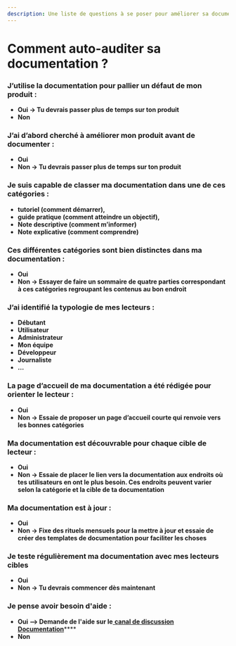 ```yaml
---
description: Une liste de questions à se poser pour améliorer sa documentation.
---
```


# Comment auto-auditer sa documentation ?

### **J’utilise la documentation pour pallier un défaut de mon produit :** <a href="#jutilise-la-documentation-pour-pallier-un-defaut-de-mon-produit" id="jutilise-la-documentation-pour-pallier-un-defaut-de-mon-produit"></a>

* **Oui → Tu devrais passer plus de temps sur ton produit**
* **Non**

### **J’ai d’abord cherché à améliorer mon produit avant de documenter :** <a href="#jai-dabord-cherche-a-ameliorer-mon-produit-avant-de-documenter" id="jai-dabord-cherche-a-ameliorer-mon-produit-avant-de-documenter"></a>

* **Oui**
* **Non → Tu devrais passer plus de temps sur ton produit**

### **Je suis capable de classer ma documentation dans une de ces catégories :** <a href="#je-suis-capable-de-classer-ma-documentation-dans-une-de-ces-categories" id="je-suis-capable-de-classer-ma-documentation-dans-une-de-ces-categories"></a>

* **tutoriel (comment démarrer),**
* **guide pratique (comment atteindre un objectif),**
* **Note descriptive (comment m’informer)**
* **Note explicative (comment comprendre)**

### **Ces différentes catégories sont bien distinctes dans ma documentation :** <a href="#ces-differentes-categories-sont-bien-distinctes-dans-ma-documentation" id="ces-differentes-categories-sont-bien-distinctes-dans-ma-documentation"></a>

* **Oui**
* **Non → Essayer de faire un sommaire de quatre parties correspondant à ces catégories regroupant les contenus au bon endroit**

### **J’ai identifié la typologie de mes lecteurs :** <a href="#jai-identifie-la-typologie-de-mes-lecteurs" id="jai-identifie-la-typologie-de-mes-lecteurs"></a>

* **Débutant**
* **Utilisateur**
* **Administrateur**
* **Mon équipe**
* **Développeur**
* **Journaliste**
* **…**

### **La page d’accueil de ma documentation a été rédigée pour orienter le lecteur :** <a href="#la-page-daccueil-de-ma-documentation-a-ete-redigee-pour-orienter-le-lecteur" id="la-page-daccueil-de-ma-documentation-a-ete-redigee-pour-orienter-le-lecteur"></a>

* **Oui**
* **Non → Essaie de proposer un page d’accueil courte qui renvoie vers les bonnes catégories**

### **Ma documentation est découvrable pour chaque cible de lecteur :** <a href="#ma-documentation-est-decouvrable-pour-chaque-cible-de-lecteur" id="ma-documentation-est-decouvrable-pour-chaque-cible-de-lecteur"></a>

* **Oui**
* **Non → Essaie de placer le lien vers la documentation aux endroits où tes utilisateurs en ont le plus besoin. Ces endroits peuvent varier selon la catégorie et la cible de ta documentation**

### **Ma documentation est à jour :** <a href="#ma-documentation-est-a-jour" id="ma-documentation-est-a-jour"></a>

* **Oui**
* **Non → Fixe des rituels mensuels pour la mettre à jour et essaie de créer des templates de documentation pour faciliter les choses**

### **Je teste régulièrement ma documentation avec mes lecteurs cibles** <a href="#je-teste-regulierement-ma-documentation-avec-mes-lecteurs-cibles" id="je-teste-regulierement-ma-documentation-avec-mes-lecteurs-cibles"></a>

* **Oui**
* **Non → Tu devrais commencer dès maintenant**

### Je pense avoir besoin d'aide : <a href="#je-pense-avoir-besoin-daide" id="je-pense-avoir-besoin-daide"></a>

* **Oui --> Demande de l'aide sur le**[ **canal de discussion Documentation**](https://mattermost.incubateur.net/betagouv/channels/incubateur-documentation)\*\*\*\*
* **Non**

